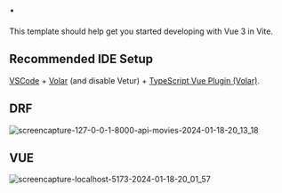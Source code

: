 # .

This template should help get you started developing with Vue 3 in Vite.

## Recommended IDE Setup

[VSCode](https://code.visualstudio.com/) + [Volar](https://marketplace.visualstudio.com/items?itemName=Vue.volar) (and disable Vetur) + [TypeScript Vue Plugin (Volar)](https://marketplace.visualstudio.com/items?itemName=Vue.vscode-typescript-vue-plugin).


## DRF
![screencapture-127-0-0-1-8000-api-movies-2024-01-18-20_13_18](https://github.com/vikash-64/Movies-Review-Crud-DRF/assets/74586953/22423b57-d06d-475f-b9f3-33d20b5662cd)

## VUE
![screencapture-localhost-5173-2024-01-18-20_01_57](https://github.com/vikash-64/Movies-Review-Crud-DRF/assets/74586953/f74ea749-7627-48a9-8f23-336c1de12a33)



